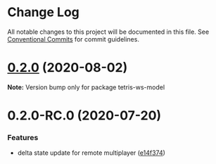 # Change Log

All notable changes to this project will be documented in this file.
See [Conventional Commits](https://conventionalcommits.org) for commit guidelines.

# [0.2.0](http://bitbucket.org/davidtamsoftware/tetris-monorepo/compare/v0.2.0-RC.0...v0.2.0) (2020-08-02)

**Note:** Version bump only for package tetris-ws-model





# 0.2.0-RC.0 (2020-07-20)


### Features

* delta state update for remote multiplayer ([e14f374](http://bitbucket.org/davidtamsoftware/tetris-monorepo/commits/e14f374fc285457d35e648bc720ac8e92d80d086))

